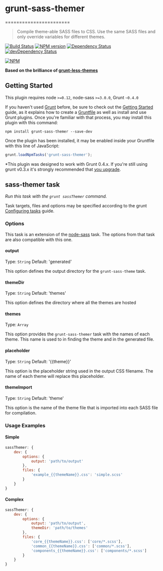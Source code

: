 # grunt-sass-themer
=======================

> Compile theme-able SASS files to CSS. Use the same SASS files and only override variables for different themes.

[![Build Status](https://travis-ci.org/lodalo/grunt-sass-themer.svg?branch=master)](https://travis-ci.org/lodalo/grunt-sass-themer)
[![NPM version](https://badge.fury.io/js/grunt-sass-themer.svg)](http://badge.fury.io/js/grunt-sass-themer)
[![Dependency Status](https://david-dm.org/lodalo/grunt-sass-themer.png?theme=shields.io)](https://david-dm.org/lodalo/grunt-sass-themer)
[![devDependency Status](https://david-dm.org/lodalo/grunt-sass-themer.png?theme=shields.io)](https://david-dm.org/lodalo/grunt-sass-themer#info=devDependencies)

[![NPM](https://nodei.co/npm/grunt-sass-themer.png)](https://nodei.co/npm/grunt-sass-themer)

**Based on the brilliance of [grunt-less-themes](https://github.com/hollandben/grunt-less-themes)**

## Getting Started
This plugin requires node `>=0.12`, node-sass `>=3.0.0`, Grunt `~0.4.0`

If you haven't used [Grunt](http://gruntjs.com/) before, be sure to check out the [Getting Started](http://gruntjs.com/getting-started) guide, as it explains how to create a [Gruntfile](http://gruntjs.com/sample-gruntfile) as well as install and use Grunt plugins. Once you're familiar with that process, you may install this plugin with this command:

```shell
npm install grunt-sass-themer --save-dev
```

Once the plugin has been installed, it may be enabled inside your Gruntfile with this line of JavaScript:

```js
grunt.loadNpmTasks('grunt-sass-themer');
```

*This plugin was designed to work with Grunt 0.4.x. If you're still using grunt v0.3.x it's strongly recommended that [you upgrade](http://gruntjs.com/upgrading-from-0.3-to-0.4).

## sass-themer task
_Run this task with the `grunt sassThemer` command._

Task targets, files and options may be specified according to the grunt [Configuring tasks](http://gruntjs.com/configuring-tasks) guide.

### Options

This task is an extension of the [node-sass](https://github.com/andrew/node-sass) task. The options from that task are also compatible with this one.

#### output
Type: `String`
Default: 'generated'

This option defines the output directory for the `grunt-sass-theme` task.

#### themeDir
Type: `String`
Default: 'themes'

This option defines the directory where all the themes are hosted

#### themes
Type: `Array`

This option provides the `grunt-sass-themer` task with the names of each theme. This name is used to in finding the theme and in the generated file.

#### placeholder
Type: `String`
Default: '{{theme}}'

This option is the placeholder string used in the output CSS filename. The name of each theme will replace this placeholder.

#### themeImport
Type: `String`
Default: 'theme'

This option is the name of the theme file that is imported into each SASS file for compilation.


### Usage Examples

#### Simple

```js
sassThemer: {
    dev: {
        options: {
            output: 'path/to/output'
        },
        files: {
            'example_{{themeName}}.css': 'simple.scss'
        }
    }
}
```

#### Complex

```js
sassThemer: {
    dev: {
        options: {
            output: 'path/to/output',
            themeDir: 'path/to/themes'
        },
        files: {
            'core_{{themeName}}.css': ['core/*.scss'],
            'common_{{themeName}}.css': ['common/*.scss'],
            'components_{{themeName}}.css': ['components/*.scss']
        }
    }
}
```
